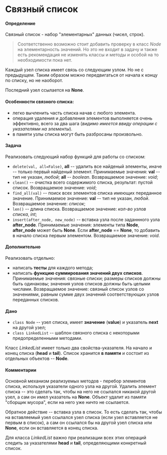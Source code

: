 # Связный список
#### Определение
Связный список - набор "элементарных" данных (чисел, строк).

> Соответственно возможно стоит добавить проверку в класс _Node_ на элементарность значений.
> Но это не входит в задачу и также есть рекомендация не изменять классы и методы и особой на то необходимости пока нет.

Каждый узел списка имеет связь со следующим узлом. Но не с предыдущем. Таким образом можно передвигаться от начала к концу по списку, но не наоборот. 

Последний узел ссылается на __None__.

#### Особенности связного списка:
- легко вычленить часть списка начав с любого элемента.
- операция удаления и добавления элементов выполняется очень эффективно, всего за два шага (_видимо имеется ввиду операции с указателями на элементы_).
- в памяти узлы списка могут быть разбросаны произвольно.

#### Задача 
Реализовать следующий набор функций для работы со списком:
- `delete(val, all=False)`, __all__ -- удалить все найденый элементы, иначе -- только первый найденый элемент. Принимаемые значения: __val__ -- тип не указан, _любой_; __all__ -- _boolean_. Возвращаемое значение: _void_;
- `clean()` -- очистка всего содержимого списка, результат: пустой список. Возвращаемое значение: _void_;
- `find_all(val)` -- поиск всех элементов списка имеющих переданное значение. Принимаемое значение: __val__ -- тип не указан, _любой_. Возвращаемое значение: _список_;
- `len()` -- длина списка. Возвращаемое значение: _кол-во узлов списка_, _int_;
- `insert(after_node, new_node)` -- вставка узла после заданнного узла __after_node__. Принимаемые значения: элементы типа __Node__, __after_node__ может быть __None__. Если __after_node__ == __None__, то добавить в начало списка первым элементом. Возвращаемое значение: _void_.

#### Дополнительно
Реализовать отдельно:
- написать __тесты__ для каждого метода;
- написать __функцию суммирования значений двух списков__. Принимаемые значения: связные списки; размеры списков должны быть одинаковы; значения узлов списков должны быть целыми числами. Возвращаемое значение: связный список узлов со значениями, равным сумме двух значений соответствующих узлов переданных списков.

#### Дано
- `class Node` -- узел списка, имеет __значение__ (__value__) и указатель __next__ на другой узел;
- `class LinkedList` -- шаблон связного списка с некоторыми предопределенными методами.

Класс _LinkedList_ имеет только два свойства-указателя. На начало и конец списка (__head__ и __tail__). Список хранится __в памяти__ и состоит из отдельных объектов -- __Node__.

#### Комментарии
Основной механизм реализуемых методов - перебор элементов списка, используя указатели одного узла на другой.
Удалить элемент списка -- это сделать так, чтобы на него не ссылался никакой другой узел, а сам он имел указатель на __None__.
Объект удалит из памяти "сборщик мусора", если на него уже ничто не ссылается.

Обратное действие -- вставка узла в список. То есть сделать так, чтобы на вставляемый узел ссылался узел списка (если узел вставляется не первым в список), а сам он ссылался бы на другой узел списка или __None__, если он вставляется в конец списка.

Для класса _LinkedList_ важно при реализации всех этих операций следить за указателями __head__ и __tail__, определяющими конкретный список.
